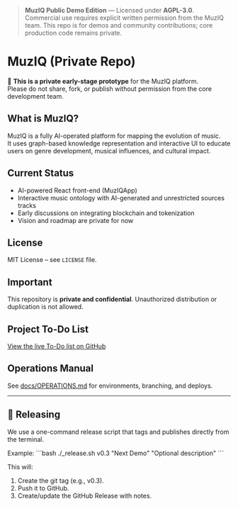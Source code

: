 > **MuzIQ Public Demo Edition** — Licensed under **AGPL-3.0**. Commercial use requires explicit written permission from the MuzIQ team. This repo is for demos and community contributions; core production code remains private.

# MuzIQ (Private Repo)

🚧 **This is a private early-stage prototype** for the MuzIQ platform.  
Please do not share, fork, or publish without permission from the core development team.

## What is MuzIQ?
MuzIQ is a fully AI-operated platform for mapping the evolution of music.  
It uses graph-based knowledge representation and interactive UI to educate users on genre development, musical influences, and cultural impact.

## Current Status
- AI-powered React front-end (MuzIQApp)
- Interactive music ontology with AI-generated and unrestricted sources tracks
- Early discussions on integrating blockchain and tokenization
- Vision and roadmap are private for now

## License
MIT License – see `LICENSE` file.

## Important
This repository is **private and confidential**. Unauthorized distribution or duplication is not allowed.
## Project To-Do List
[View the live To-Do list on GitHub](https://github.com/muziq-agent/music-evolution-app/blob/main/TODO.md)

## Operations Manual
See [docs/OPERATIONS.md](docs/OPERATIONS.md) for environments, branching, and deploys.

---

## 🚀 Releasing

We use a one-command release script that tags and publishes directly from the terminal.

Example:
\`\`\`bash
./_release.sh v0.3 "Next Demo" "Optional description"
\`\`\`

This will:
1. Create the git tag (e.g., v0.3).
2. Push it to GitHub.
3. Create/update the GitHub Release with notes.

